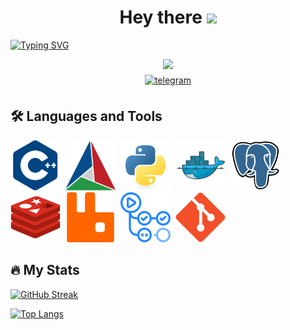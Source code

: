 <h1 align="center"> Hey there <img src="https://media.giphy.com/media/hvRJCLFzcasrR4ia7z/giphy.gif" width="25px"> </h1>

<a href="https://git.io/typing-svg"><img src="https://readme-typing-svg.demolab.com?font=Fira+Code&weight=600&size=40&pause=1000&color=F78542&center=true&vCenter=true&width=600&height=80&lines=%D0%A1%2B%2B+developer" alt="Typing SVG" /></a>

<div id="header" align="center">
  <img src="https://i.giphy.com/media/v1.Y2lkPTc5MGI3NjExdXU2bWJyNXN6dmNyM3M0Z3d4ZTZ3dTY0NG5jenJlZ3l1eHA5MGVpeSZlcD12MV9pbnRlcm5hbF9naWZfYnlfaWQmY3Q9Zw/1vlBgKjXEz1jTtsuiH/giphy.gif" width="100"/>
  <div id="badges">
   <a href="https://t.me/byteihq">
      <img src="https://badgen.net/badge/icon/Telegram?icon=telegram&label" alt="telegram" style="vertical-align:top; margin:6px 4px">
   </a>
  </div>
</div>

## :hammer_and_wrench: Languages and Tools
<div>
  <img src="https://github.com/devicons/devicon/blob/master/icons/cplusplus/cplusplus-plain.svg" title="CPP" alt="CPP" width="80" height="80"/>&nbsp;
  <img src="https://github.com/devicons/devicon/blob/master/icons/cmake/cmake-original.svg" title="CMake" alt="CMake" width="80" height="80"/>&nbsp;
  <img src="https://github.com/devicons/devicon/blob/master/icons/python/python-original.svg" title="Python" alt="Python" width="80" height="80"/>&nbsp;
  <img src="https://github.com/devicons/devicon/blob/master/icons/docker/docker-original.svg" title="Docker" alt="Docker" width="80" height="80"/>&nbsp;
  <img src="https://github.com/devicons/devicon/blob/master/icons/postgresql/postgresql-original.svg" title="PostgreSQL" alt="PostgreSQL" width="80" height="80"/>&nbsp;
  <img src="https://github.com/devicons/devicon/blob/master/icons/redis/redis-original.svg" title="Redis" alt="Redis" width="80" height="80"/>&nbsp;
  <img src="https://github.com/devicons/devicon/blob/master/icons/rabbitmq/rabbitmq-original.svg" title="RabbitMQ" alt="RabbitMQ" width="80" height="80"/>&nbsp;
  <img src="https://github.com/devicons/devicon/blob/master/icons/githubactions/githubactions-original.svg" title="GitHub Actions" alt="GitHub Actions" width="80" height="80"/>&nbsp;
  <img src="https://github.com/devicons/devicon/blob/master/icons/git/git-original.svg" title="Git" alt="Git" width="80" height="80"/>
</div>

## :fire: My Stats
[![GitHub Streak](https://streak-stats.demolab.com?user=byteihq&theme=dark&hide_border=true)](https://git.io/streak-stats)

[![Top Langs](https://github-readme-stats.vercel.app/api/top-langs/?username=byteihq&layout=compact&theme=vision-friendly-dark)](https://github.com/anuraghazra/github-readme-stats)
